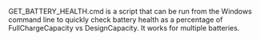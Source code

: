 GET_BATTERY_HEALTH.cmd is a script that can be run from the Windows command line to quickly check battery health as a percentage of FullChargeCapacity vs DesignCapacity. It works for multiple batteries.